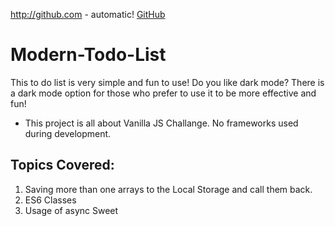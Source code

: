 http://github.com - automatic!
[GitHub](http://github.com)
# Modern-Todo-List
This to do list is very simple and fun to use! Do you like dark mode? There is a dark mode option for those who prefer to use it to be more effective and fun!

* This project is all about Vanilla JS Challange. No frameworks used during development.

## Topics Covered:
1. Saving more than one arrays to the Local Storage and call them back.
2. ES6 Classes
3. Usage of async Sweet
